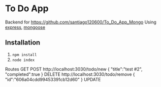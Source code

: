 #   To Do App 
Backend for https://github.com/santiago120600/To_Do_App_Mongo
Using [express](http://expressjs.com/), [mongoose](https://mongoosejs.com/) 

##  Installation
1. `npm install` 
2. `node index`

Routes
GET
POST
http://localhost:3030/todo/new
    {
        "title":"test #2",
        "completed":true
    }
DELETE
http://localhost:3030/todo/remove
    {
        "id":"606a04cdd99453391cb12d60"
    }
UPDATE
